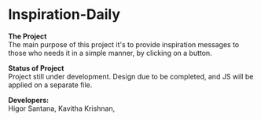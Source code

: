 # Inspiration-Daily
 
**The Project** 
<br>
The main purpose of this project it's to provide inspiration messages to those who needs it in a simple manner, by clicking on a button.


**Status of Project**
<br>
Project still under development. 
Design due to be completed, and JS will be applied on a separate file.

**Developers:**
<br>
 Higor Santana, 
Kavitha Krishnan,
